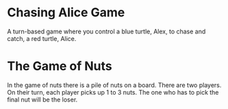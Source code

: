 # Chasing Alice Game
A turn-based game where you control a blue turtle, Alex, to chase and catch, a red turtle, Alice.

# The Game of Nuts
In the game of nuts there is a pile of nuts on a board. There are two players. On their turn, each player picks up 1 to 3 nuts. The one who has to pick the final nut will be the loser.
